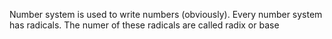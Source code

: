 Number system is used to write numbers (obviously).
Every number system has radicals. The numer of these radicals are called radix or base